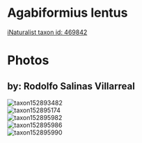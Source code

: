 
Agabiformius lentus
===================
  
[iNaturalist taxon id: 469842](https://www.inaturalist.org/taxa/469842)
# Photos

## by: Rodolfo Salinas Villarreal
  
![taxon152893482](https://inaturalist-open-data.s3.amazonaws.com/photos/163823191/medium.jpg)  
![taxon152895174](https://inaturalist-open-data.s3.amazonaws.com/photos/163824931/medium.jpg)  
![taxon152895982](https://inaturalist-open-data.s3.amazonaws.com/photos/163825866/medium.jpg)  
![taxon152895986](https://inaturalist-open-data.s3.amazonaws.com/photos/163825870/medium.jpg)  
![taxon152895990](https://inaturalist-open-data.s3.amazonaws.com/photos/163825876/medium.jpg)